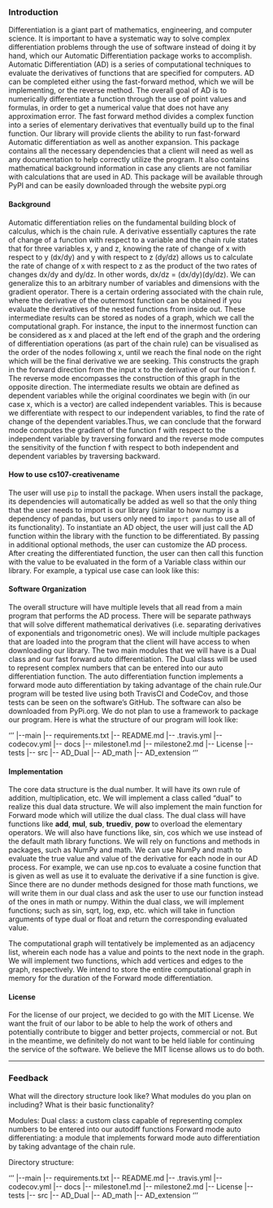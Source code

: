 ### Introduction
Differentiation is a giant part of mathematics, engineering, and computer science. It is important to have a systematic way to solve complex differentiation problems through the use of software instead of doing it by hand, which our Automatic Differentiation package works to accomplish. Automatic Differentiation (AD) is a series of computational techniques to evaluate the derivatives of functions that are specified for computers. AD can be completed either using the fast-forward method, which we will be implementing, or the reverse method. The overall goal of AD is to numerically differentiate a function through the use of point values and formulas, in order to get a numerical value that does not have any approximation error. The fast forward method divides a complex function into a series of elementary derivatives that eventually build up to the final function.
Our library will provide clients the ability to run fast-forward Automatic differentiation as well as another expansion. This package contains all the necessary dependencies that a client will need as well as any documentation to help correctly utilize the program. It also contains mathematical background information in case any clients are not familiar with calculations that are used in AD. This package will be available through PyPI and can be easily downloaded through the website pypi.org

#### Background

Automatic differentiation relies on the fundamental building block of calculus, which is the chain rule. A derivative essentially captures the rate of change of a function with respect to a variable and the chain rule states that for three variables x, y and z, knowing the rate of change of x with respect to y (dx/dy) and y with respect to z (dy/dz) allows us to calculate the rate of change of x with respect to z as the product of the two rates of changes dx/dy and dy/dz. In other words, dx/dz = (dx/dy)(dy/dz). We can generalize this to an arbitrary number of variables and dimensions with the gradient operator.
There is a certain ordering associated with the chain rule, where the derivative of the outermost function can be obtained if you evaluate the derivatives of the nested functions from inside out. These intermediate results can be stored as nodes of a graph, which we call the computational graph. For instance, the input to the innermost function can be considered as x and placed at the left end of the graph and the ordering of differentiation operations (as part of the chain rule) can be visualised as the order of the nodes following x, until we reach the final node on the right which will be the final derivative we are seeking.
This constructs the graph in the forward direction from the input x to the derivative of our function f. The reverse mode encompasses the construction of this graph in the opposite direction. The intermediate results we obtain are defined as dependent variables while the original coordinates we begin with (in our case x, which is a vector) are called independent variables. This is because we differentiate with respect to our independent variables, to find the rate of change of the dependent variables.Thus, we can conclude that the forward mode computes the gradient of the function f with respect to the independent variable by traversing forward and the reverse mode computes the sensitivity of the function f with respect to both independent and dependent variables by traversing backward.


#### How to use cs107-creativename
The user will use `pip` to install the package. When users install the package, its dependencies will automatically be added as well so that the only thing that the user needs to import is our library (similar to how numpy is a dependency of pandas, but users only need to `import pandas` to use all of its functionality).
To instantiate an AD object, the user will just call the AD function within the library with the function to be differentiated. By passing in additional optional methods, the user can customize the AD process. After creating the differentiated function, the user can then call this function with the value to be evaluated in the form of a Variable class within our library. For example, a typical use case can look like this:


#### Software Organization

The overall structure will have multiple levels that all read from a main program that performs the AD process. There will be separate pathways that will solve different mathematical derivatives (i.e. separating derivatives of exponentials and trigonometric ones). We will include multiple packages that are loaded into the program that the client will have access to when downloading our library. The two main modules that we will have is a Dual class and our fast forward auto differentiation. The Dual class will be used to represent complex numbers that can be entered into our auto differentiation function. The auto differentiation function implements a forward mode auto differentiation by taking advantage of the chain rule.Our program will be tested live using both TravisCI and CodeCov, and those tests can be seen on the software’s GitHub. The software can also be downloaded from PyPi.org. We do not plan to use a framework to package our program. 
Here is what the structure of our program will look like:

‘’’
|--main 
    |-- requirements.txt
    |-- README.md
    |-- .travis.yml
    |-- codecov.yml
    |-- docs
        |-- milestone1.md
        |-- milestone2.md
    |-- License
    |-- tests
    |-- src
        |-- AD_Dual
        |-- AD_math
        |-- AD_extension
‘’’


#### Implementation
The core data structure is the dual number. It will have its own rule of addition, multiplication, etc. We will implement a class called “dual” to realize this dual data structure. We will also implement the main function for Forward mode which will utilize the dual class. The dual class will have functions like __add__, __mul__, __sub__, __truediv__, __pow__ to overload the elementary operators. We will also have functions like, sin, cos which we use instead of the default math library functions. We will rely on functions and methods in packages, such as NumPy and math. We can use NumPy and math to evaluate the true value and value of the derivative for each node in our AD process. For example, we can use np.cos to evaluate a cosine function that is given as well as use it to evaluate the derivative if a sine function is give. Since there are no dunder methods designed for those math functions, we will write them in our dual class and ask the user to use our function instead of the ones in math or numpy. Within the dual class, we will implement functions; such as sin, sqrt, log, exp, etc. which will take in function arguments of type dual or float and return the corresponding evaluated value.

The computational graph will tentatively be implemented as an adjacency list, wherein each node has a value and points to the next node in the graph. We will implement two functions, which add vertices and edges to the graph, respectively. We intend to store the entire computational graph in memory for the duration of the Forward mode differentiation.  


#### License
For the license of our project, we decided to go with the MIT License. We want the fruit of our labor to be able to help the work of others and potentially contribute to bigger and better projects, commercial or not. But in the meantime, we definitely do not want to be held liable for continuing the service of the software. We believe the MIT license allows us to do both.


------------------------------------------------------------------------------------------------------------------------------------------------------
### Feedback
What will the directory structure look like?
What modules do you plan on including? What is their basic functionality?

Modules: 
Dual class: a custom class capable of representing complex numbers to be entered into our autodiff functions
Forward mode auto differentiating: a module that implements forward mode auto differentiation by taking advantage of the chain rule. 


Directory structure:

‘’’
|--main 
    |-- requirements.txt
    |-- README.md
    |-- .travis.yml
    |-- codecov.yml
    |-- docs
        |-- milestone1.md
        |-- milestone2.md
    |-- License
    |-- tests
    |-- src
        |-- AD_Dual
        |-- AD_math
        |-- AD_extension
‘’’
